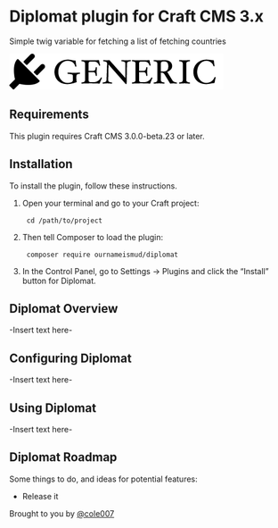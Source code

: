 # Diplomat plugin for Craft CMS 3.x

Simple twig variable for fetching a list of fetching countries

![Screenshot](resources/img/plugin-logo.png)

## Requirements

This plugin requires Craft CMS 3.0.0-beta.23 or later.

## Installation

To install the plugin, follow these instructions.

1. Open your terminal and go to your Craft project:

        cd /path/to/project

2. Then tell Composer to load the plugin:

        composer require ournameismud/diplomat

3. In the Control Panel, go to Settings → Plugins and click the “Install” button for Diplomat.

## Diplomat Overview

-Insert text here-

## Configuring Diplomat

-Insert text here-

## Using Diplomat

-Insert text here-

## Diplomat Roadmap

Some things to do, and ideas for potential features:

* Release it

Brought to you by [@cole007](http://ournameismud.co.uk/)
